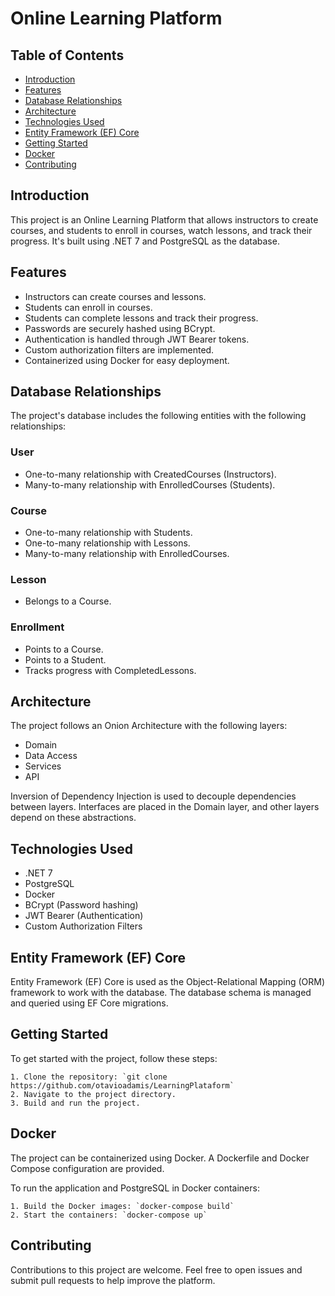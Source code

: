# Online Learning Platform

## Table of Contents
- [Introduction](#introduction)
- [Features](#features)
- [Database Relationships](#database-relationships)
- [Architecture](#architecture)
- [Technologies Used](#technologies-used)
- [Entity Framework (EF) Core](#entity-framework-ef-core)
- [Getting Started](#getting-started)
- [Docker](#docker)
- [Contributing](#contributing)

## Introduction

This project is an Online Learning Platform that allows instructors to create courses, and students to enroll in courses, watch lessons, and track their progress. It's built using .NET 7 and PostgreSQL as the database.

## Features

- Instructors can create courses and lessons.
- Students can enroll in courses.
- Students can complete lessons and track their progress.
- Passwords are securely hashed using BCrypt.
- Authentication is handled through JWT Bearer tokens.
- Custom authorization filters are implemented.
- Containerized using Docker for easy deployment.

## Database Relationships

The project's database includes the following entities with the following relationships:

### User
- One-to-many relationship with CreatedCourses (Instructors).
- Many-to-many relationship with EnrolledCourses (Students).

### Course
- One-to-many relationship with Students.
- One-to-many relationship with Lessons.
- Many-to-many relationship with EnrolledCourses.

### Lesson
- Belongs to a Course.

### Enrollment
- Points to a Course.
- Points to a Student.
- Tracks progress with CompletedLessons.

## Architecture

The project follows an Onion Architecture with the following layers:
- Domain
- Data Access
- Services
- API

Inversion of Dependency Injection is used to decouple dependencies between layers. Interfaces are placed in the Domain layer, and other layers depend on these abstractions.

## Technologies Used

- .NET 7
- PostgreSQL
- Docker
- BCrypt (Password hashing)
- JWT Bearer (Authentication)
- Custom Authorization Filters

## Entity Framework (EF) Core

Entity Framework (EF) Core is used as the Object-Relational Mapping (ORM) framework to work with the database. The database schema is managed and queried using EF Core migrations.

## Getting Started

To get started with the project, follow these steps:

    1. Clone the repository: `git clone https://github.com/otavioadamis/LearningPlataform`
    2. Navigate to the project directory.
    3. Build and run the project.

## Docker

The project can be containerized using Docker. A Dockerfile and Docker Compose configuration are provided.

To run the application and PostgreSQL in Docker containers:

    1. Build the Docker images: `docker-compose build`
    2. Start the containers: `docker-compose up`

## Contributing

Contributions to this project are welcome. Feel free to open issues and submit pull requests to help improve the platform.

